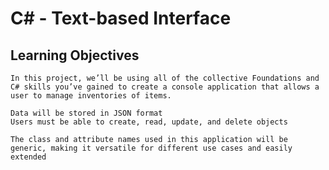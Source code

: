 # C# - Text-based Interface

## Learning Objectives

    In this project, we’ll be using all of the collective Foundations and C# skills you’ve gained to create a console application that allows a user to manage inventories of items.

    Data will be stored in JSON format
    Users must be able to create, read, update, and delete objects

    The class and attribute names used in this application will be generic, making it versatile for different use cases and easily extended